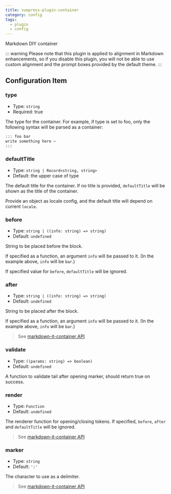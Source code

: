 ```yaml
---
title: vuepress-plugin-container
category: config
tags:
  - plugin
  - config
---
```


Markdown DIY container

<!-- more -->

::: warning
Please note that this plugin is applied to alignment in Markdown enhancements, so if you disable this plugin, you will not be able to use custom alignment and the prompt boxes provided by the default theme.
:::

## Configuration Item

### type

- Type: `string`
- Required: true

The type for the container. For example, if type is set to foo, only the following syntax will be parsed as a container:

```md
::: foo bar
write something here ~
:::
```

### defaultTitle

- Type: `string | Record<string, string>`
- Default: the upper case of type

The default title for the container. If no title is provided, `defaultTitle` will be shown as the title of the container.

Provide an object as locale config, and the default title will depend on current `locale`.

### before

- Type: `string | ((info: string) => string)`
- Default: `undefined`

String to be placed before the block.

If specified as a function, an argument `info` will be passed to it. (In the example above, `info` will be `bar`.)

If specified value for `before`, `defaultTitle` will be ignored.

### after

- Type: `string | ((info: string) => string)`
- Default: `undefined`

String to be placed after the block.

If specified as a function, an argument `info` will be passed to it. (In the example above, `info` will be `bar`.)

> See [markdown-it-container API](https://github.com/markdown-it/markdown-it-container#api)

### validate

- Type: `((params: string) => boolean)`
- Default: `undefined`

A function to validate tail after opening marker, should return true on success.

### render

- Type: `Function`
- Default: `undefined`

The renderer function for opening/closing tokens. If specified, `before`, `after` and `defaultTitle` will be ignored.

> See [markdown-it-container API](https://github.com/markdown-it/markdown-it-container#api)

### marker

- Type: `string`
- Default: `':'`

The character to use as a delimiter.

> See [markdown-it-container API](https://github.com/markdown-it/markdown-it-container#api)
